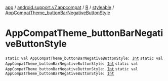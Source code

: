 [app](../../../index.md) / [android.support.v7.appcompat](../../index.md) / [R](../index.md) / [styleable](index.md) / [AppCompatTheme_buttonBarNegativeButtonStyle](.)

# AppCompatTheme_buttonBarNegativeButtonStyle

`static val AppCompatTheme_buttonBarNegativeButtonStyle: `[`Int`](https://kotlinlang.org/api/latest/jvm/stdlib/kotlin/-int/index.html)
`static val AppCompatTheme_buttonBarNegativeButtonStyle: `[`Int`](https://kotlinlang.org/api/latest/jvm/stdlib/kotlin/-int/index.html)
`static val AppCompatTheme_buttonBarNegativeButtonStyle: `[`Int`](https://kotlinlang.org/api/latest/jvm/stdlib/kotlin/-int/index.html)
`static val AppCompatTheme_buttonBarNegativeButtonStyle: `[`Int`](https://kotlinlang.org/api/latest/jvm/stdlib/kotlin/-int/index.html)